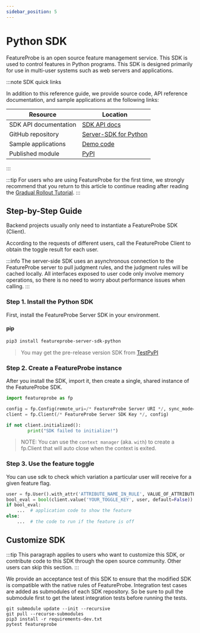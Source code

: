 ```yaml
---
sidebar_position: 5
---
```


# Python SDK

FeatureProbe is an open source feature management service. This SDK is used to control features in Python programs.
This SDK is designed primarily for use in multi-user systems such as web servers and applications.

:::note SDK quick links

In addition to this reference guide, we provide source code, API reference documentation, and sample applications at the following links:

| **Resource**  | **Location**                                                 |
| ------------- | ------------------------------------------------------------ |
| SDK API documentation  | [ SDK API docs](https://test-fp-server-py.readthedocs.io/en/latest/api.html) |
| GitHub repository | [Server-SDK for Python](https://github.com/FeatureProbe/server-sdk-python) |
| Sample applications      | [Demo code](https://github.com/FeatureProbe/server-sdk-python/blob/main/demo.py) |
| Published module    | [ PyPI](https://pypi.org/project/featureprobe-server-sdk-python/) |

:::

:::tip
For users who are using FeatureProbe for the first time, we strongly recommend that you return to this article to continue reading after reading the [Gradual Rollout Tutorial](../../tutorials/rollout_tutorial/).
:::

## Step-by-Step Guide

Backend projects usually only need to instantiate a FeatureProbe SDK (Client).

According to the requests of different users, call the FeatureProbe Client to obtain the toggle result for each user.

:::info
The server-side SDK uses an asynchronous connection to the FeatureProbe server to pull judgment rules, and the judgment rules will be cached locally. All interfaces exposed to user code only involve memory operations, so there is no need to worry about performance issues when calling.
:::


### Step 1. Install the Python SDK

First, install the FeatureProbe Server SDK in your environment.

#### pip

```bash
pip3 install featureprobe-server-sdk-python
```

> You may get the pre-release version SDK from [TestPyPI](https://test.pypi.org/project/featureprobe-server-sdk-python/)

<!-- WIP
#### conda

Will be supported later.

```bash
conda install featureprobe-server-sdk-python
```
-->

### Step 2. Create a FeatureProbe instance

After you install the SDK, import it, then create a single, shared instance of the FeatureProbe SDK.

```python
import featureprobe as fp

config = fp.Config(remote_uri=/* FeatureProbe Server URI */, sync_mode='pooling', refresh_interval=3)
client = fp.Client(/* FeatureProbe Server SDK Key */, config)

if not client.initialized():
		print("SDK failed to initialize!")
```

> NOTE: You can use the `context manager` (aka. `with`) to create a fp.Client that will auto close when the context is exited.

### Step 3. Use the feature toggle

You can use sdk to check which variation a particular user will receive for a given feature flag.

```python
user = fp.User().with_attr('ATTRIBUTE_NAME_IN_RULE', VALUE_OF_ATTRIBUTE)
bool_eval = bool(client.value('YOUR_TOGGLE_KEY', user, default=False))
if bool_eval:
    ...  # application code to show the feature
else:
    ...  # the code to run if the feature is off
```

## Customize SDK

:::tip
This paragraph applies to users who want to customize this SDK, or contribute code to this SDK through the open source community. Other users can skip this section.
:::

We provide an acceptance test of this SDK to ensure that the modified SDK is compatible with the native rules of FeatureProbe.
Integration test cases are added as submodules of each SDK repository. So be sure to pull the submodule first to get the latest integration tests before running the tests.

```shell
git submodule update --init --recursive
git pull --recurse-submodules
pip3 install -r requirements-dev.txt
pytest featureprobe
```
